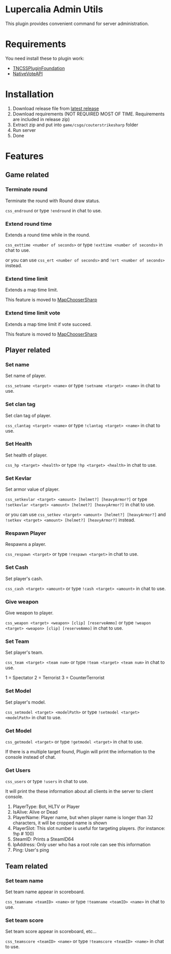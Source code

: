 # Lupercalia Admin Utils

This plugin provides convenient command for server administration.

#  Requirements

You need install these to plugin work:
- [TNCSSPluginFoundation](https://github.com/fltuna/TNCSSPluginFoundation/releases/latest)
- [NativeVoteAPI](https://github.com/fltuna/NativeVoteAPI-CS2/releases/latest)

# Installation

1. Download release file from [latest release](https://github.com/fltuna/lupercalia-admin-utils-cs2/releases/latest)
2. Download requirements (NOT REQUIRED MOST OF TIME. Requirements are included in release zip)
3. Extract zip and put into `game/csgo/couterstrikesharp` folder
4. Run server
5. Done

# Features

## Game related

### Terminate round

Terminate the round with Round draw status.

`css_endround` or type `!endround` in chat to use.


### Extend round time

Extends a round time while in the round.

`css_exttime <number of seconds>` or type `!exttime <number of seconds>` in chat to use.

or you can use `css_ert <number of seconds>` and `!ert <number of seconds>` instead.


### Extend time limit

Extends a map time limit.

This feature is moved to [MapChooserSharp](https://github.com/fltuna/MapChooserSharp)


### Extend time limit vote

Extends a map time limit if vote succeed.

This feature is moved to [MapChooserSharp](https://github.com/fltuna/MapChooserSharp)


## Player related

### Set name

Set name of player.

`css_setname <target> <name>` or type `!setname <target> <name>` in chat to use.


### Set clan tag

Set clan tag of player.

`css_clantag <target> <name>` or type `!clantag <target> <name>` in chat to use.


### Set Health

Set health of player.

`css_hp <target> <health>` or type `!hp <target> <health>` in chat to use.


### Set Kevlar

Set armor value of player.

`css_setkevlar <target> <amount> [helmet?] [heavyArmor?]` or type `!setkevlar <target> <amount> [helmet?] [heavyArmor?]` in chat to use.

or you can use `css_setkev <target> <amount> [helmet?] [heavyArmor?]` and `!setkev <target> <amount> [helmet?] [heavyArmor?]` instead.


### Respawn Player

Respawns a player.

`css_respawn <target>` or type `!respawn <target>` in chat to use.


### Set Cash

Set player's cash.

`css_cash <target> <amount>` or type `!cash <target> <amount>` in chat to use.


### Give weapon

Give weapon to player.

`css_weapon <target> <weapon> [clip] [reserveAmmo]` or type `!weapon <target> <weapon> [clip] [reserveAmmo]` in chat to use.


### Set Team

Set player's team.

`css_team <target> <team num>` or type `!team <target> <team num>` in chat to use.

1 = Spectator
2 = Terrorist
3 = CounterTerrorist


### Set Model

Set player's model.

`css_setmodel <target> <modelPath>` or type `!setmodel <target> <modelPath>` in chat to use.

### Get Model

`css_getmodel <target>` or type `!getmodel <target>` in chat to use.

If there is a multiple target found, Plugin will print the information to the console instead of chat. 


### Get Users

`css_users` or type `!users` in chat to use.

It will print the these information about all clients in the server to client console.

1. PlayerType: Bot, HLTV or Player
2. IsAlive: Alive or Dead
3. PlayerName: Player name, but when player name is longer than 32 characters, it will be cropped name is shown
4. PlayerSlot: This slot number is useful for targeting players. (for instance: !hp #<slotNumber> 100)
5. SteamID: Prints a SteamID64
6. IpAddress: Only user who has a root role can see this information
7. Ping: User's ping

## Team related

### Set team name

Set team name appear in scoreboard.

`css_teamname <teamID> <name>` or type `!teamname <teamID> <name>` in chat to use.


### Set team score

Set team score appear in scoreboard, etc...

`css_teamscore <teamID> <name>` or type `!teamscore <teamID> <name>` in chat to use.